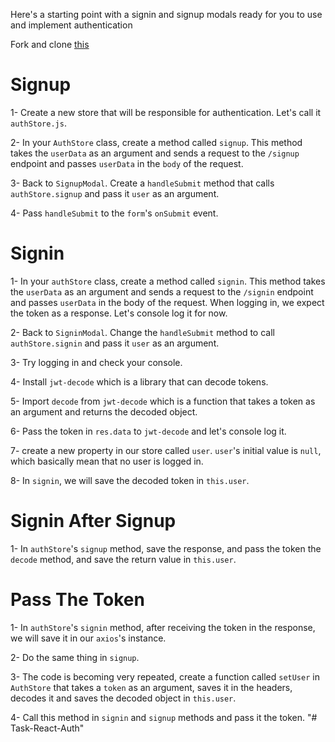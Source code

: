 Here's a starting point with a signin and signup modals ready for you to use and implement authentication

Fork and clone [this](https://github.com/JoinCODED/Task-React-Auth)

# Signup

1- Create a new store that will be responsible for authentication. Let's call it `authStore.js`.

2- In your `AuthStore` class, create a method called `signup`. This method takes the `userData` as an argument and sends a request to the `/signup` endpoint and passes `userData` in the `body` of the request.

3- Back to `SignupModal`. Create a `handleSubmit` method that calls `authStore.signup` and pass it `user` as an argument.

4- Pass `handleSubmit` to the `form`'s `onSubmit` event.

# Signin

1- In your `authStore` class, create a method called `signin`. This method takes the `userData` as an argument and sends a request to the `/signin` endpoint and passes `userData` in the body of the request. When logging in, we expect the token as a response. Let's console log it for now.

2- Back to `SigninModal`. Change the `handleSubmit` method to call `authStore.signin` and pass it `user` as an argument.

3- Try logging in and check your console.

4- Install `jwt-decode` which is a library that can decode tokens.

5- Import `decode` from `jwt-decode` which is a function that takes a token as an argument and returns the decoded object.

6- Pass the token in `res.data` to `jwt-decode` and let's console log it.

7- create a new property in our store called `user`. `user`'s initial value is `null`, which basically mean that no user is logged in.

8- In `signin`, we will save the decoded token in `this.user`.

# Signin After Signup

1- In `authStore`'s `signup` method, save the response, and pass the token the `decode` method, and save the return value in `this.user`.

# Pass The Token

1- In `authStore`'s `signin` method, after receiving the token in the response, we will save it in our `axios`'s instance.

2- Do the same thing in `signup`.

3- The code is becoming very repeated, create a function called `setUser` in `AuthStore` that takes a `token` as an argument, saves it in the headers, decodes it and saves the decoded object in `this.user`.

4- Call this method in `signin` and `signup` methods and pass it the token.
"# Task-React-Auth"
